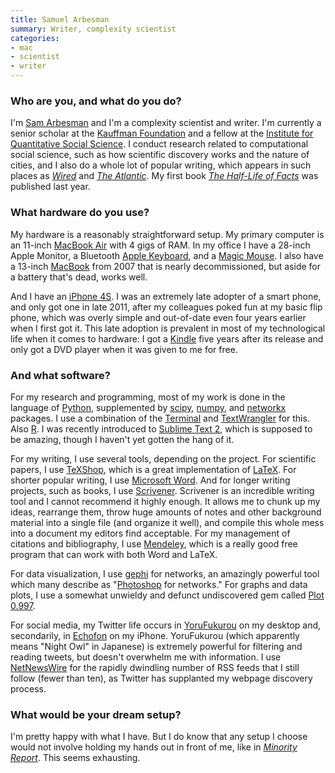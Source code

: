 ```yaml
---
title: Samuel Arbesman
summary: Writer, complexity scientist
categories:
- mac
- scientist
- writer
---
```


### Who are you, and what do you do?

I'm [Sam Arbesman](http://arbesman.net/ "Samuel's website.") and I'm a complexity scientist and writer. I'm currently a senior scholar at the [Kauffman Foundation](http://www.kauffman.org/ "The Kauffman Foundation.") and a fellow at the [Institute for Quantitative Social Science](http://www.iq.harvard.edu/ "The social science research department of Harvard."). I conduct research related to computational social science, such as how scientific discovery works and the nature of cities, and I also do a whole lot of popular writing, which appears in such places as [*Wired*](http://www.wired.com/wiredscience/socialdimension/ "Samuel's articles on Wired.") and [*The Atlantic*](http://www.theatlantic.com/samuel-arbesman/ "Samuel's articles in The Atlantic."). My first book [*The Half-Life of Facts*](http://halflifeoffacts.com/ "Samuel's book.") was published last year.

### What hardware do you use?

My hardware is a reasonably straightforward setup. My primary computer is an 11-inch [MacBook Air][macbook-air] with 4 gigs of RAM. In my office I have a 28-inch Apple Monitor, a Bluetooth [Apple Keyboard][keyboard], and a [Magic Mouse][magic-mouse]. I also have a 13-inch [MacBook][] from 2007 that is nearly decommissioned, but aside for a battery that's dead, works well.

And I have an [iPhone 4S][iphone-4s]. I was an extremely late adopter of a smart phone, and only got one in late 2011, after my colleagues poked fun at my basic flip phone, which was overly simple and out-of-date even four years earlier when I first got it. This late adoption is prevalent in most of my technological life when it comes to hardware: I got a [Kindle][] five years after its release and only got a DVD player when it was given to me for free.

### And what software?

For my research and programming, most of my work is done in the language of [Python][], supplemented by [scipy][], [numpy][], and [networkx][] packages. I use a combination of the [Terminal][] and [TextWrangler][] for this. Also [R][]. I was recently introduced to [Sublime Text 2][sublime-text], which is supposed to be amazing, though I haven't yet gotten the hang of it.

For my writing, I use several tools, depending on the project. For scientific papers, I use [TeXShop][], which is a great implementation of [LaTeX][]. For shorter popular writing, I use [Microsoft Word][word]. And for longer writing projects, such as books, I use [Scrivener][]. Scrivener is an incredible writing tool and I cannot recommend it highly enough. It allows me to chunk up my ideas, rearrange them, throw huge amounts of notes and other background material into a single file (and organize it well), and compile this whole mess into a document my editors find acceptable. For my management of citations and bibliography, I use [Mendeley][], which is a really good free program that can work with both Word and LaTeX.

For data visualization, I use [gephi][] for networks, an amazingly powerful tool which many describe as "[Photoshop][] for networks." For graphs and data plots, I use a somewhat unwieldy and defunct undiscovered gem called [Plot 0.997][plot].

For social media, my Twitter life occurs in [YoruFukurou][] on my desktop and, secondarily, in [Echofon][echofon-ios] on my iPhone. YoruFukurou (which apparently means "Night Owl" in Japanese) is extremely powerful for filtering and reading tweets, but doesn't overwhelm me with information. I use [NetNewsWire][] for the rapidly dwindling number of RSS feeds that I still follow (fewer than ten), as Twitter has supplanted my webpage discovery process.

### What would be your dream setup?

I'm pretty happy with what I have. But I do know that any setup I choose would not involve holding my hands out in front of me, like in [*Minority Report*](http://en.wikipedia.org/wiki/Minority_Report_(film) "A movie about precognition in the future."). This seems exhausting.

[iphone-4s]: https://en.wikipedia.org/wiki/IPhone_4S "A smartphone."
[macbook-air]: https://www.apple.com/macbook-air/ "A very thin laptop."
[macbook]: https://en.wikipedia.org/wiki/MacBook "A laptop."
[magic-mouse]: https://www.apple.com/magicmouse/ "A multi-touch mouse."
[kindle]: https://www.amazon.com/Kindle-Ereader-ebook-reader/dp/B007HCCNJU "A digital book reader."
[keyboard]: https://www.apple.com/keyboard/ "The keyboard."
[r]: http://www.r-project.org/ "Software for statistical computing and graphics."
[numpy]: http://www.numpy.org/ "A Python package for scientific computing."
[networkx]: http://networkx.github.io/ "A Python package for working with complex networks."
[netnewswire]: https://en.wikipedia.org/wiki/NetNewsWire "A popular feed reader for the Mac."
[gephi]: https://gephi.org/ "Open-source visualisation software."
[textwrangler]: http://www.barebones.com/products/textwrangler/ "A free, powerful text editor for the Mac."
[texshop]: http://pages.uoregon.edu/koch/texshop/ "A TeX preview tool for the Mac."
[terminal]: https://en.wikipedia.org/wiki/Terminal_(OS_X) "A console application included with Mac OS X."
[sublime-text]: http://www.sublimetext.com/ "A coder's text editor."
[scipy]: https://www.scipy.org/ "A collection of scientific tools for Python."
[scrivener]: http://literatureandlatte.com/scrivener.php "A Mac text editor aimed at writers."
[mendeley]: https://www.mendeley.com/ "A reference and academic service."
[echofon-ios]: https://itunes.apple.com/us/app/echofon-for-twitter/id286756410 "A Twitter client for iOS."
[latex]: https://www.latex-project.org/ "Typesetting software."
[yorufukurou]: https://sites.google.com/site/yorufukurou/ "A Twitter client for the Mac."
[plot]: http://apps.micw.eu/apps/plot2/ "A 2D plotting program for the Mac."
[photoshop]: https://www.adobe.com/products/photoshop.html "A bitmap image editor."
[python]: https://www.python.org/ "An interpreted scripting language."
[word]: https://products.office.com/en-us/word "A document editor."
